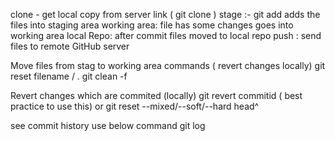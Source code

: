 clone - get local copy from server link ( git clone <link>)
  stage :- git add adds the files into staging area
  working area: file has some changes goes into working area
  local Repo: after commit files moved to local repo
  push : send files to remote GitHub server
  
  Move files from stag to working area commands ( revert changes locally)
  git reset filename / .
  git clean -f 
  
  Revert changes which are commited (locally)
  git revert commitid ( best practice to use this)
  or git reset  --mixed/--soft/--hard head^
  
  
  see commit history use below command
  git log
